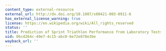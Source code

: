 ```yaml
---
content_type: external-resource
external_url: http://dx.doi.org/10.1007/s00421-003-0911-6
has_external_license_warning: true
license: https://en.wikipedia.org/wiki/All_rights_reserved
status: ''
title: Prediction of Sprint Triathlon Performance from Laboratory Tests
uid: 0bcd264c-49e7-4c15-abc0-6e72e878e3be
wayback_url: ''
---
```

